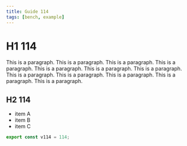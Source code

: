 ```yaml
---
title: Guide 114
tags: [bench, example]
---
```


# H1 114

This is a paragraph. This is a paragraph. This is a paragraph. This is a paragraph. This is a paragraph. This is a paragraph. This is a paragraph. This is a paragraph. This is a paragraph. This is a paragraph. This is a paragraph. This is a paragraph. 

## H2 114

- item A
- item B
- item C

```ts
export const v114 = 114;
```
